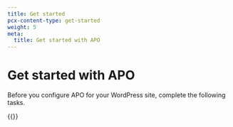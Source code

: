 ```yaml
---
title: Get started
pcx-content-type: get-started
weight: 5
meta:
  title: Get started with APO
---
```


# Get started with APO

Before you configure APO for your WordPress site, complete the following tasks.

{{<directory-listing>}}

